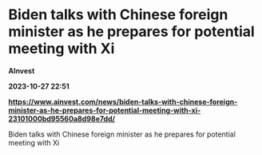 # Biden talks with Chinese foreign minister as he prepares for potential meeting with Xi
**AInvest**

**2023-10-27 22:51**

**https://www.ainvest.com/news/biden-talks-with-chinese-foreign-minister-as-he-prepares-for-potential-meeting-with-xi-23101000bd95560a8d98e7dd/**

Biden talks with Chinese foreign minister as he prepares for potential meeting with Xi